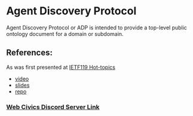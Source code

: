# Agent Discovery Protocol

Agent Discovery Protocol or ADP is intended to provide a top-level public ontology document for a domain or subdomain.


## References:

As was first presented at [IETF119 Hot-topics](https://datatracker.ietf.org/meeting/119/materials/agenda-119-hotrfc-sessa-04#h.eno136kpyxqs) 
- [video](https://www.youtube.com/watch?v=ZDH5eaIF_zc&t=2024s) 
- [slides](https://datatracker.ietf.org/meeting/119/materials/slides-119-hotrfc-sessa-09-agent-discovery-protocol-00) 
- [repo](https://github.com/WebCivics/ADP/)


### [Web Civics Discord Server Link](https://discord.com/invite/f85t6Kb2Yg) 